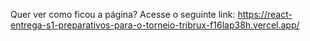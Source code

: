 Quer ver como ficou a página? Acesse o seguinte link: https://react-entrega-s1-preparativos-para-o-torneio-tribrux-f16lap38h.vercel.app/

